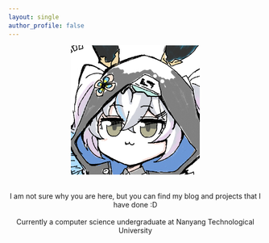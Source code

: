 ```yaml
---
layout: single
author_profile: false
---
```

<div align="center">
<img src="assets/images/bio-photo.png" />
</div>
<br>
<p style="text-align: center;">
I am not sure why you are here, but you can find my blog and projects that I have done :D
<br><br>
Currently a computer science undergraduate at Nanyang Technological University
</p>


